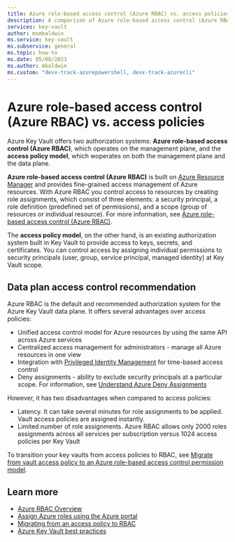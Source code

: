 ```yaml
---
title: Azure role-based access control (Azure RBAC) vs. access policies
description: A comparison of Azure role-based access control (Azure RBAC) and access policies
services: key-vault
author: msmbaldwin
ms.service: key-vault
ms.subservice: general
ms.topic: how-to
ms.date: 05/08/2023
ms.author: mbaldwin
ms.custom: "devx-track-azurepowershell, devx-track-azurecli"
---
```

# Azure role-based access control (Azure RBAC) vs. access policies

Azure Key Vault offers two authorization systems: **Azure role-based access control (Azure RBAC)**, which operates on the management plane, and the **access policy model**, which woperates on both the management plane and the data plane.

**Azure role-based access control (Azure RBAC)** is built on [Azure Resource Manager](../../azure-resource-manager/management/overview.md) and provides fine-grained access management of Azure resources. With Azure RBAC you control access to resources by creating role assignments, which consist of three elements: a security principal, a role definition (predefined set of permissions), and a scope (group of resources or individual resource). For more information, see [Azure role-based access control (Azure RBAC)](../../role-based-access-control/overview.md).

The **access policy model**, on the other hand, is an existing authorization system built in Key Vault to provide access to keys, secrets, and certificates. You can control access by assigning individual permissions to security principals (user, group, service principal, managed identity) at Key Vault scope.

## Data plan access control recommendation

Azure RBAC is the default and recommended authorization system for the Azure Key Vault data plane. It offers several advantages over access policies:
- Unified access control model for Azure resources by using the same API across Azure services
- Centralized access management for administrators - manage all Azure resources in one view
- Integration with [Privileged Identity Management](../../active-directory/privileged-identity-management/pim-configure.md) for time-based access control
- Deny assignments - ability to exclude security principals at a particular scope. For information, see [Understand Azure Deny Assignments](../../role-based-access-control/deny-assignments.md)

However, it has two disadvantages when compared to access policies:
- Latency. It can take several minutes for role assignments to be applied. Vault access policies are assigned instantly.
- Limited number of role assignments. Azure RBAC allows only 2000 roles assignments across all services per subscription versus 1024 access policies per Key Vault

To transition your key vaults from access policies to RBAC, see [Migrate from vault access policy to an Azure role-based access control permission model](rbac-migration.md).

## Learn more

- [Azure RBAC Overview](../../role-based-access-control/overview.md)
- [Assign Azure roles using the Azure portal](../../role-based-access-control/role-assignments-portal.md)
- [Migrating from an access policy to RBAC](../../role-based-access-control/tutorial-custom-role-cli.md)
- [Azure Key Vault best practices](best-practices.md)
